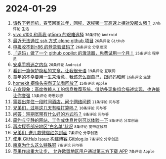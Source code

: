# 2024-01-29

1. [请教下老司机，春节回家过年，回程、返程哪一天高速上相对没那么堵？](https://www.v2ex.com/t/1012290) `37条评论` `生活`
1. [vivo x100 和真我 gt5pro 的艰难选择](https://www.v2ex.com/t/1012313) `30条评论` `Android`
1. [最近无法通过 ssh 方式 clone github 项目](https://www.v2ex.com/t/1012310) `26条评论` `GitHub`
1. [电报收不到+86 的登录验证码了](https://www.v2ex.com/t/1012303) `26条评论` `分享发现`
1. [「送码」做了一个 github copilot 的激活器，免费试用一个月！](https://www.v2ex.com/t/1012329) `25条评论` `程序员`
1. [安卓手机迷之内存](https://www.v2ex.com/t/1012306) `20条评论` `Android`
1. [看到一篇保护隐私的文章，让我很无语](https://www.v2ex.com/t/1012294) `19条评论` `互联网`
1. [童年的不幸要用一生来治愈，我该怎么跟自己，跟妈妈和解](https://www.v2ex.com/t/1012337) `16条评论` `生活`
1. [homekit 摄像头突然无法看回放了](https://www.v2ex.com/t/1012307) `15条评论` `Apple`
1. [心盒现象：高度依赖人工的信息推荐系统，借助多现象组合描述实现，也许能让你变强](https://www.v2ex.com/t/1012289) `13条评论` `奇思妙想`
1. [需要出差住一段时间酒店，问个网络问题](https://www.v2ex.com/t/1012295) `11条评论` `问与答`
1. [兄弟们，过年这几天有啥打算吗？](https://www.v2ex.com/t/1012330) `10条评论` `问与答`
1. [问答：短期宽带有什么好的方式吗？](https://www.v2ex.com/t/1012321) `8条评论` `问与答`
1. [简约与宁静的网站，工作或休息片刻可以体验一下](https://www.v2ex.com/t/1012300) `8条评论` `分享创造`
1. [再次探究部分地区“白名单”状况](https://www.v2ex.com/t/1012291) `8条评论` `宽带症候群`
1. [兄弟们, 送几款微信红包封面](https://www.v2ex.com/t/1012343) `7条评论` `分享创造`
1. [使用 GitHub Issue 构建博客 Gitblog.io](https://www.v2ex.com/t/1012338) `7条评论` `分享创造`
1. [南京为什么这么特殊呀](https://www.v2ex.com/t/1012317) `7条评论` `问与答`
1. [苹果作出重大让步， 允许欧盟地区用户通过第三方下载 APP](https://www.v2ex.com/t/1012301) `7条评论` `Apple`
